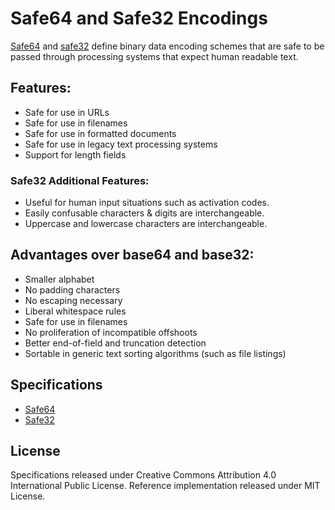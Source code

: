 Safe64 and Safe32 Encodings
===========================

[Safe64](safe64-specification.md) and [safe32](safe32-specification.md) define binary data encoding schemes that are safe to be passed through processing systems that expect human readable text.



Features:
---------

 * Safe for use in URLs
 * Safe for use in filenames
 * Safe for use in formatted documents
 * Safe for use in legacy text processing systems
 * Support for length fields

### Safe32 Additional Features:

 * Useful for human input situations such as activation codes.
 * Easily confusable characters & digits are interchangeable.
 * Uppercase and lowercase characters are interchangeable.



Advantages over base64 and base32:
----------------------------------

 * Smaller alphabet
 * No padding characters
 * No escaping necessary
 * Liberal whitespace rules
 * Safe for use in filenames
 * No proliferation of incompatible offshoots
 * Better end-of-field and truncation detection
 * Sortable in generic text sorting algorithms (such as file listings)



Specifications
--------------

 * [Safe64](safe64-specification.md)
 * [Safe32](safe32-specification.md)



License
-------

Specifications released under Creative Commons Attribution 4.0 International Public License.
Reference implementation released under MIT License.
